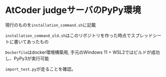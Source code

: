 # AtCoder judgeサーバのPyPy環境

現行のものを```installation_command.sh```に記載

```installation_command_old.sh```はこのリポジトリを作った時点でスプレッドシートに書いてあったもの

```Dockerfile```はdocker環境構築用, 手元のWindows 11 + WSL2ではビルドが成功し、PyPy3が実行可能

```import_test.py```が走ることを確認。